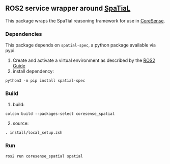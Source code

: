 ## ROS2 service wrapper around [SpaTiaL](https://github.com/KTH-RPL-Planiacs/SpaTiaL)
This package wraps the SpaTial reasoning framework for use in [CoreSense](https://coresense.eu).

### Dependencies
This package depends on `spatial-spec`, a python package available via pypi.
1. Create and activate a virtual environment as described by the [ROS2 Guide](https://docs.ros.org/en/foxy/How-To-Guides/Using-Python-Packages.html#installing-via-a-virtual-environment)
2. install dependency:
```shell
python3 -m pip install spatial-spec
```
### Build
1. build: 
```shell
colcon build --packages-select coresense_spatial
```
2. source: 
```shell
. install/local_setup.zsh
```
### Run
```shell
ros2 run coresense_spatial spatial
```
